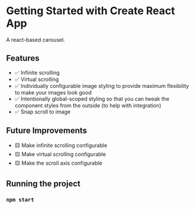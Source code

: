 # Getting Started with Create React App

A react-based carousel.

## Features

- ✅ Infinite scrolling
- ✅ Virtual scrolling
- ✅ Individually configurable image styling to provide maximum flexibility to make your images look good
- ✅ Intentionally global-scoped styling so that you can tweak the component styles from the outside (to help with integration)
- ✅ Snap scroll to image

## Future Improvements

- 🟨 Make infinite scrolling configurable
- 🟨 Make virtual scrolling configurable
- 🟨 Make the scroll axis configurable

## Running the project

### `npm start`

